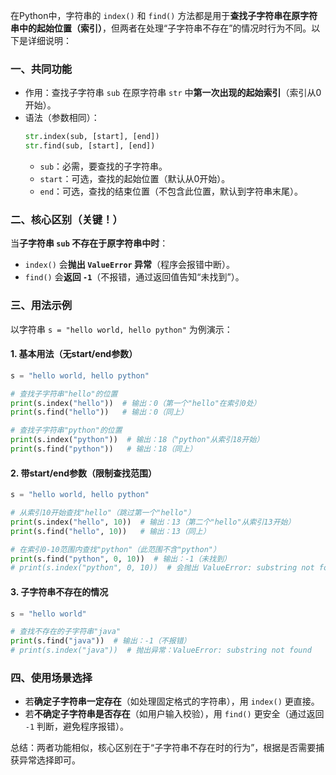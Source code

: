 在Python中，字符串的 `index()` 和 `find()` 方法都是用于**查找子字符串在原字符串中的起始位置（索引）**，但两者在处理“子字符串不存在”的情况时行为不同。以下是详细说明：


### 一、共同功能
- 作用：查找子字符串 `sub` 在原字符串 `str` 中**第一次出现的起始索引**（索引从0开始）。
- 语法（参数相同）：
  ```python
  str.index(sub, [start], [end])
  str.find(sub, [start], [end])
  ```
  - `sub`：必需，要查找的子字符串。
  - `start`：可选，查找的起始位置（默认从0开始）。
  - `end`：可选，查找的结束位置（不包含此位置，默认到字符串末尾）。


### 二、核心区别（关键！）
当**子字符串 `sub` 不存在于原字符串中时**：
- `index()` 会**抛出 `ValueError` 异常**（程序会报错中断）。
- `find()` 会**返回 `-1`**（不报错，通过返回值告知“未找到”）。


### 三、用法示例
以字符串 `s = "hello world, hello python"` 为例演示：


#### 1. 基本用法（无start/end参数）
```python
s = "hello world, hello python"

# 查找子字符串"hello"的位置
print(s.index("hello"))  # 输出：0（第一个"hello"在索引0处）
print(s.find("hello"))   # 输出：0（同上）

# 查找子字符串"python"的位置
print(s.index("python"))  # 输出：18（"python"从索引18开始）
print(s.find("python"))   # 输出：18（同上）
```


#### 2. 带start/end参数（限制查找范围）
```python
s = "hello world, hello python"

# 从索引10开始查找"hello"（跳过第一个"hello"）
print(s.index("hello", 10))  # 输出：13（第二个"hello"从索引13开始）
print(s.find("hello", 10))   # 输出：13（同上）

# 在索引0-10范围内查找"python"（此范围不含"python"）
print(s.find("python", 0, 10))  # 输出：-1（未找到）
# print(s.index("python", 0, 10))  # 会抛出 ValueError: substring not found
```


#### 3. 子字符串不存在的情况
```python
s = "hello world"

# 查找不存在的子字符串"java"
print(s.find("java"))  # 输出：-1（不报错）
# print(s.index("java"))  # 抛出异常：ValueError: substring not found
```


### 四、使用场景选择
- 若**确定子字符串一定存在**（如处理固定格式的字符串），用 `index()` 更直接。
- 若**不确定子字符串是否存在**（如用户输入校验），用 `find()` 更安全（通过返回 `-1` 判断，避免程序报错）。


总结：两者功能相似，核心区别在于“子字符串不存在时的行为”，根据是否需要捕获异常选择即可。